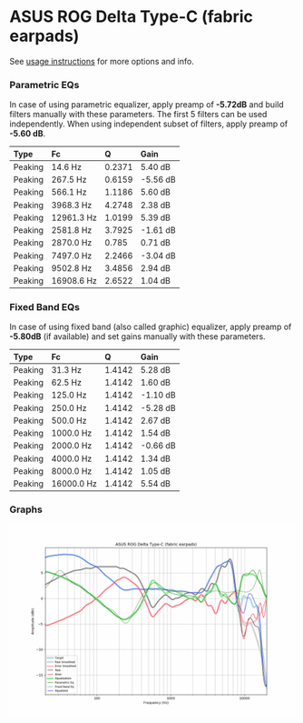 # ASUS ROG Delta Type-C (fabric earpads)
See [usage instructions](https://github.com/jaakkopasanen/AutoEq#usage) for more options and info.

### Parametric EQs
In case of using parametric equalizer, apply preamp of **-5.72dB** and build filters manually
with these parameters. The first 5 filters can be used independently.
When using independent subset of filters, apply preamp of **-5.60 dB**.

| Type    | Fc         |      Q | Gain     |
|:--------|:-----------|:-------|:---------|
| Peaking | 14.6 Hz    | 0.2371 | 5.40 dB  |
| Peaking | 267.5 Hz   | 0.6159 | -5.56 dB |
| Peaking | 566.1 Hz   | 1.1186 | 5.60 dB  |
| Peaking | 3968.3 Hz  | 4.2748 | 2.38 dB  |
| Peaking | 12961.3 Hz | 1.0199 | 5.39 dB  |
| Peaking | 2581.8 Hz  | 3.7925 | -1.61 dB |
| Peaking | 2870.0 Hz  | 0.785  | 0.71 dB  |
| Peaking | 7497.0 Hz  | 2.2466 | -3.04 dB |
| Peaking | 9502.8 Hz  | 3.4856 | 2.94 dB  |
| Peaking | 16908.6 Hz | 2.6522 | 1.04 dB  |

### Fixed Band EQs
In case of using fixed band (also called graphic) equalizer, apply preamp of **-5.80dB**
(if available) and set gains manually with these parameters.

| Type    | Fc         |      Q | Gain     |
|:--------|:-----------|:-------|:---------|
| Peaking | 31.3 Hz    | 1.4142 | 5.28 dB  |
| Peaking | 62.5 Hz    | 1.4142 | 1.60 dB  |
| Peaking | 125.0 Hz   | 1.4142 | -1.10 dB |
| Peaking | 250.0 Hz   | 1.4142 | -5.28 dB |
| Peaking | 500.0 Hz   | 1.4142 | 2.67 dB  |
| Peaking | 1000.0 Hz  | 1.4142 | 1.54 dB  |
| Peaking | 2000.0 Hz  | 1.4142 | -0.66 dB |
| Peaking | 4000.0 Hz  | 1.4142 | 1.34 dB  |
| Peaking | 8000.0 Hz  | 1.4142 | 1.05 dB  |
| Peaking | 16000.0 Hz | 1.4142 | 5.54 dB  |

### Graphs
![](./ASUS%20ROG%20Delta%20Type-C%20(fabric%20earpads).png)